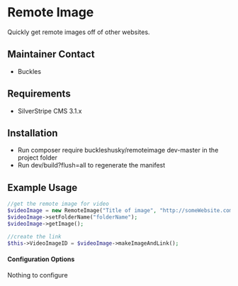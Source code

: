 Remote Image
=================
Quickly get remote images off of other websites. 

## Maintainer Contact
* Buckles

## Requirements
* SilverStripe CMS 3.1.x 


## Installation
* Run composer require buckleshusky/remoteimage dev-master in the project folder
* Run dev/build?flush=all to regenerate the manifest


## Example Usage
```php
//get the remote image for video
$videoImage = new RemoteImage("Title of image", "http://someWebsite.com/image.png");
$videoImage->setFolderName("folderName");
$videoImage->getImage();

//create the link
$this->VideoImageID = $videoImage->makeImageAndLink();
```


#### Configuration Options
Nothing to configure
